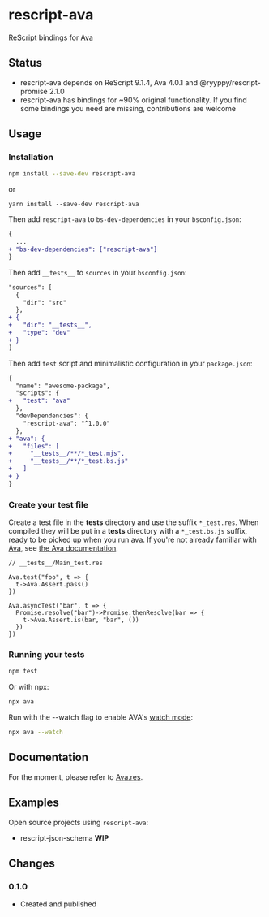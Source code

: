 # rescript-ava

[ReScript](https://github.com/rescript-lang) bindings for [Ava](https://github.com/avajs/ava)

## Status

- rescript-ava depends on ReScript 9.1.4, Ava 4.0.1 and @ryyppy/rescript-promise 2.1.0
- rescript-ava has bindings for ~90% original functionality. If you find some bindings you need are missing, contributions are welcome

## Usage

### Installation

```sh
npm install --save-dev rescript-ava
```
or 
```
yarn install --save-dev rescript-ava
```

Then add `rescript-ava` to `bs-dev-dependencies` in your `bsconfig.json`:

```diff
{
  ...
+ "bs-dev-dependencies": ["rescript-ava"]
}
```

Then add `__tests__` to `sources` in your `bsconfig.json`:

```diff
"sources": [
  {
    "dir": "src"
  },
+ {
+   "dir": "__tests__",
+   "type": "dev"
+ }
]
```

Then add `test` script and minimalistic configuration in your `package.json`:

```diff
{
  "name": "awesome-package",
  "scripts": {
+   "test": "ava"
  },
  "devDependencies": {
    "rescript-ava": "^1.0.0"
  },
+ "ava": {
+   "files": [
+     "__tests__/**/*_test.mjs",
+     "__tests__/**/*_test.bs.js"
+   ]
+ }
}
```

### Create your test file

Create a test file in the __tests__ directory and use the suffix `*_test.res`. When compiled they will be put in a __tests__ directory with a `*_test.bs.js` suffix, ready to be picked up when you run ava. If you're not already familiar with [Ava](https://github.com/avajs/ava), see [the Ava documentation](https://github.com/avajs/ava#documentation).


```res
// __tests__/Main_test.res

Ava.test("foo", t => {
  t->Ava.Assert.pass()
})

Ava.asyncTest("bar", t => {
  Promise.resolve("bar")->Promise.thenResolve(bar => {
    t->Ava.Assert.is(bar, "bar", ())
  })
})
```

### Running your tests

```sh
npm test
```

Or with npx:

```sh
npx ava
```

Run with the --watch flag to enable AVA's [watch mode](https://github.com/avajs/ava/blob/main/docs/recipes/watch-mode.md):

```sh
npx ava --watch
```

## Documentation

For the moment, please refer to [Ava.res](./src/Ava.res).

## Examples

Open source projects using `rescript-ava`:

- rescript-json-schema **WIP**

## Changes

### 0.1.0

- Created and published
